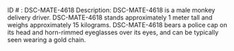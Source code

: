 ID # : DSC-MATE-4618
Description: DSC-MATE-4618 is a male monkey delivery driver. DSC-MATE-4618 stands approximately 1 meter tall and weighs approximately 15 kilograms. DSC-MATE-4618 bears a police cap on its head and horn-rimmed eyeglasses over its eyes, and can be typically seen wearing a gold chain.